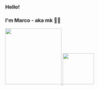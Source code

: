 ### Hello!
### I'm Marco - aka mk 🐱‍👤

<dif>
  <a href="https://github.com/marcololdopix">
  <img height="180em" src="https://github-readme-stats.vercel.app/api?username=marcololdopix&show_icons=true&theme=dracula&include_all_commits=true&count_private=true"/>
  <img height="100em" src="https://github-readme-stats.vercel.app/api/top-langs/?username=marcololdopix&layout=compact&langs_counts=16&theme=dracula"/>
    </div>

